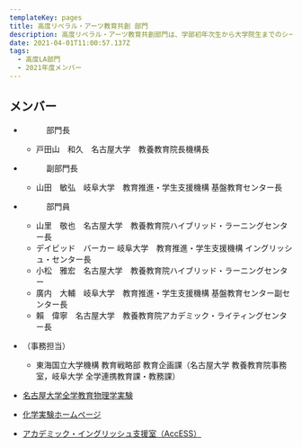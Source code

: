 ```yaml
---
templateKey: pages
title: 高度リベラル・アーツ教育共創 部門
description: 高度リベラル・アーツ教育共創部門は、学部初年次生から大学院生までのシームレスなリベラル・アーツ教育、英語等のコモン・ベーシックス教育を推進します。
date: 2021-04-01T11:00:57.137Z
tags:
  - 高度LA部門
  - 2021年度メンバー
---
```

## メンバー

* 　　　部門長

  * 戸田山　和久　名古屋大学　教養教育院長機構長
* 　　　副部門長

  * 山田　敏弘　岐阜大学　教育推進・学生支援機構 基盤教育センター長
* 　　　部門員

  * 山里　敬也　名古屋大学　教養教育院ハイブリッド・ラーニングセンター長
  * デイビッド　バーカー	岐阜大学　教育推進・学生支援機構 イングリッシュ・センター長
  * 小松　雅宏　名古屋大学　教養教育院ハイブリッド・ラーニングセンター
  * 廣内　大輔　岐阜大学　教育推進・学生支援機構 基盤教育センター副センター長
  * 賴　偉寧　名古屋大学　教養教育院アカデミック・ライティングセンター長	
* （事務担当）

  * 東海国立大学機構 教育戦略部 教育企画課（名古屋大学 教養教育院事務室，岐阜大学 全学連携教育課・教務課）
* [名古屋大学全学教育物理学実験](http://ac.thers.ac.jp/news/2021-06-07-%E5%90%8D%E5%8F%A4%E5%B1%8B%E5%A4%A7%E5%AD%A6%E5%85%A8%E5%AD%A6%E6%95%99%E8%82%B2%E7%89%A9%E7%90%86%E5%AD%A6%E5%AE%9F%E9%A8%93/)
* [化学実験ホームページ](http://ac.thers.ac.jp/news/2021-06-24-%E5%8C%96%E5%AD%A6%E5%AE%9F%E9%A8%93%E3%83%9B%E3%83%BC%E3%83%A0%E3%83%9A%E3%83%BC%E3%82%B8/)
* [アカデミック・イングリッシュ支援室（AccESS）](https://elearn.ilas.nagoya-u.ac.jp/access/wiki.cgi?page=access)